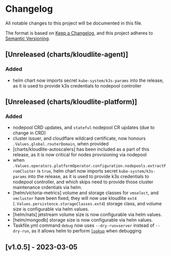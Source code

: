 # Changelog

All notable changes to this project will be documented in this file.

The format is based on [Keep a Changelog](https://keepachangelog.com/en/1.0.0/),
and this project adheres to [Semantic Versioning](https://semver.org/spec/v2.0.0.html).

## [Unreleased (charts/kloudlite-agent)]

### Added

- helm chart now imports secret `kube-system/k3s-params` into the release, as it is used to provide k3s credentials to nodepool controller

## [Unreleased (charts/kloudlite-platform)]

### Added
- nodepool CRD updates, and `stateful` nodepool CR updates (due to change in CRD)
- cluster issuer, and cloudflare wildcard certificate, now honours `.Values.global.routerDomain`, when provided
- [charts/kloudlite-autoscalers] has been included as a part of this release, as it is now critical for nodes provisioning via nodepool
- when `.Values.operators.platformOperator.configuration.nodepools.extractFromCluster` is `true`, helm chart now imports secret `kube-system/k3s-params` into the release, as it is used to provide k3s credentials to nodepool controller, and which skips need to provide those cluster maintenance crdentials via helm.
- [helm/victoria-metrics] volume and storage classes for `vmselect`, and `vmcluster` have been fixed, they will now use kloudlite `ext4` (`.Values.persistence.storageClasses.ext4`) storage class, and volume size is configurable via helm values.
- [helm/nats] jetstream volume size is now configurable via helm values.
- [helm/mongodb] storage size is now configurable via helm values.
- Taskfile.yml command `debug` now uses `--dry-run=server` instead of `--dry-run`, as it allows helm to perform [`lookup`](https://helm.sh/docs/chart_template_guide/functions_and_pipelines/#using-the-lookup-function) when debugging

## [v1.0.5] - 2023-03-05
